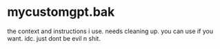 # mycustomgpt.bak
the context and instructions i use. needs cleaning up. you can use if you want. idc. just dont be evil n shit.
